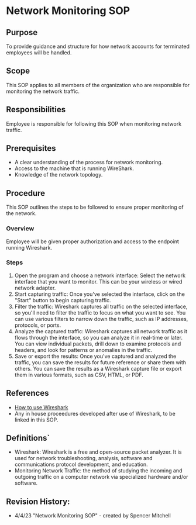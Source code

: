 # Network Monitoring SOP

## Purpose
To provide guidance and structure for how network accounts for terminated employees will be handled.

## Scope
This SOP applies to all members of the organization who are responsible for monitoring the network traffic. 

## Responsibilities
Employee is responsible for following this SOP when monitoring network traffic. 

## Prerequisites
- A clear understanding of the process for network monitoring.
- Access to the machine that is running WireShark.
- Knowledge of the network topology.

## Procedure
This SOP outlines the steps to be followed to ensure proper monitoring of the network.

### Overview
Employee will be given proper authorization and access to the endpoint running Wireshark.

### Steps
1. Open the program and choose a network interface: Select the network interface that you want to monitor. This can be your wireless or wired network adapter.
2. Start capturing traffic: Once you've selected the interface, click on the "Start" button to begin capturing traffic.
3. Filter the traffic: Wireshark captures all traffic on the selected interface, so you'll need to filter the traffic to focus on what you want to see. You can use various filters to narrow down the traffic, such as IP addresses, protocols, or ports.
4. Analyze the captured traffic: Wireshark captures all network traffic as it flows through the interface, so you can analyze it in real-time or later. You can view individual packets, drill down to examine protocols and headers, and look for patterns or anomalies in the traffic.
5. Save or export the results: Once you've captured and analyzed the traffic, you can save the results for future reference or share them with others. You can save the results as a Wireshark capture file or export them in various formats, such as CSV, HTML, or PDF.

## References
- [How to use Wireshark](https://www.varonis.com/blog/how-to-use-wireshark)
- Any in house proceedures developed after use of Wireshark, to be linked in this SOP. 

## Definitions`
- Wireshark: Wireshark is a free and open-source packet analyzer. It is used for network troubleshooting, analysis, software and communications protocol development, and education.
- Monitoring Network Traffic: the method of studying the incoming and outgoing traffic on a computer network via specialized hardware and/or software.

## Revision History:
- 4/4/23 "Network Monitoring SOP" - created by Spencer Mitchell
